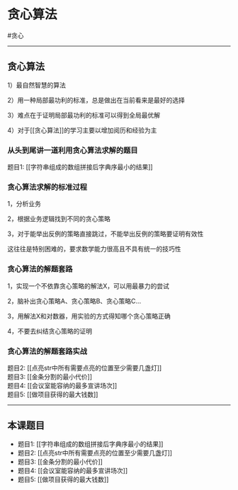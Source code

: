 # 贪心算法

#贪心


---


## 贪心算法

1）最自然智慧的算法

2）用一种局部最功利的标准，总是做出在当前看来是最好的选择

3）难点在于证明局部最功利的标准可以得到全局最优解

4）对于[[贪心算法]]的学习主要以增加阅历和经验为主

### 从头到尾讲一道利用贪心算法求解的题目 

题目1: [[字符串组成的数组拼接后字典序最小的结果]]


### 贪心算法求解的标准过程

1，分析业务

2，根据业务逻辑找到不同的贪心策略

3，对于能举出反例的策略直接跳过，不能举出反例的策略要证明有效性

这往往是特别困难的，要求数学能力很高且不具有统一的技巧性

### 贪心算法的解题套路

1，实现一个不依靠贪心策略的解法X，可以用最暴力的尝试

2，脑补出贪心策略A、贪心策略B、贪心策略C...

3，用解法X和对数器，用实验的方式得知哪个贪心策略正确 

4，不要去纠结贪心策略的证明 


### 贪心算法的解题套路实战

题目2: [[点亮str中所有需要点亮的位置至少需要几盏灯]]  
题目3: [[金条分割的最小代价]]  
题目4: [[会议室能容纳的最多宣讲场次]]  
题目5: [[做项目获得的最大钱数]]  


---
## 本课题目
- 题目1: [[字符串组成的数组拼接后字典序最小的结果]]
- 题目2: [[点亮str中所有需要点亮的位置至少需要几盏灯]]
- 题目3: [[金条分割的最小代价]]
- 题目4: [[会议室能容纳的最多宣讲场次]]
- 题目5: [[做项目获得的最大钱数]]